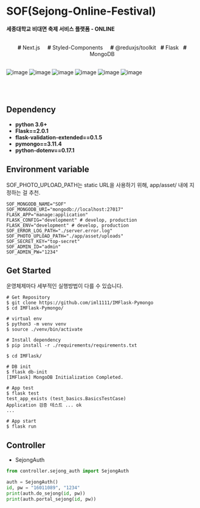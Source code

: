 # SOF(Sejong-Online-Festival) 
__세종대학교 비대면 축제 서비스 플랫폼 - ONLINE__
<br /><br />

<div align=center>
  <strong>#</strong> Next.js &nbsp; &nbsp; <strong>#</strong> Styled-Components &nbsp; &nbsp; <strong>#</strong> @reduxjs/toolkit &nbsp; <strong>#</strong> Flask &nbsp; <strong>#</strong> MongoDB
  <br /><br />
</div>

![image](https://user-images.githubusercontent.com/47492535/144883212-5a942554-9a89-4468-8752-7f4f36cfd2e7.png)
![image](https://user-images.githubusercontent.com/47492535/144883244-5793d44c-87c7-4c38-84de-e1ba75d36eb4.png)
![image](https://user-images.githubusercontent.com/47492535/144883283-1eb064e9-fa39-4580-b0a5-b000b5ddbf78.png)
![image](https://user-images.githubusercontent.com/47492535/144883307-330c52d1-cdad-4f27-b141-46f874f46ae1.png)
![image](https://user-images.githubusercontent.com/47492535/144883339-10a81699-b2a4-45c8-9a29-081a7bea41d1.png)
![image](https://user-images.githubusercontent.com/47492535/144883382-8cfd31d6-3824-4ff9-8152-c13da11347fe.png)

<br /><br />

## Dependency

- **python 3.6+**
- **Flask==2.0.1**
- **flask-validation-extended==0.1.5**
- **pymongo==3.11.4**
- **python-dotenv==0.17.1**



## Environment variable
SOF_PHOTO_UPLOAD_PATH는 static URL을 사용하기 위해, app/asset/ 내에 지정하는 걸 추천.

```
SOF_MONGODB_NAME="SOF"
SOF_MONGODB_URI="mongodb://localhost:27017"
FLASK_APP="manage:application"
FLASK_CONFIG="development" # develop, production
FLASK_ENV="development" # develop, production
SOF_ERROR_LOG_PATH="./server.error.log"
SOF_PHOTO_UPLOAD_PATH="./app/asset/uploads"
SOF_SECRET_KEY="top-secret"
SOF_ADMIN_ID="admin"
SOF_ADMIN_PW="1234"
```



## Get Started

운영체제마다 세부적인 실행방법이 다를 수 있습니다. 

```shell
# Get Repository
$ git clone https://github.com/iml1111/IMFlask-Pymongo
$ cd IMFlask-Pymongo/

# virtual env
$ python3 -m venv venv
$ source ./venv/bin/activate

# Install dependency
$ pip install -r ./requirements/requirements.txt

$ cd IMFlask/

# DB init
$ flask db-init
[IMFlask] MongoDB Initialization Completed.

# App test
$ flask test
test_app_exists (test_basics.BasicsTestCase)
Application 검증 테스트 ... ok
...

# App start
$ flask run
```



##  Controller

- SejongAuth

```python
from controller.sejong_auth import SejongAuth

auth = SejongAuth()
id, pw = "16011089", "1234"
print(auth.do_sejong(id, pw))
print(auth.portal_sejong(id, pw))
```

